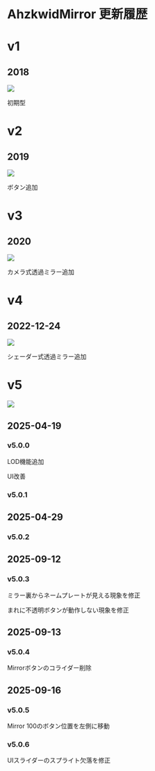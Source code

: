 # AhzkwidMirror 更新履歴

# v1
## 2018
![](https://github.com/user-attachments/assets/8dfec09f-dac9-464f-8248-1b6d6c119896)

初期型

# v2
## 2019
![](https://github.com/user-attachments/assets/6d9d90ed-ce3f-40eb-9526-5f6811cc9636)

ボタン追加

# v3
## 2020
![](https://github.com/user-attachments/assets/d28f0ddb-e9c2-446a-9251-893ecb0e2cfd)

カメラ式透過ミラー追加

# v4
## 2022-12-24
![](https://github.com/user-attachments/assets/46bbce26-65f3-4154-8b97-fe728a57861a)

シェーダー式透過ミラー追加

# v5
![](https://github.com/user-attachments/assets/a3adfc15-9b21-4cb0-87be-dc6d794f7806)

## 2025-04-19
### v5.0.0
LOD機能追加  

UI改善

### v5.0.1

## 2025-04-29
### v5.0.2

## 2025-09-12
### v5.0.3
ミラー裏からネームプレートが見える現象を修正  

まれに不透明ボタンが動作しない現象を修正

## 2025-09-13
### v5.0.4
Mirrorボタンのコライダー削除

## 2025-09-16
### v5.0.5
Mirror 100のボタン位置を左側に移動

### v5.0.6
UIスライダーのスプライト欠落を修正
